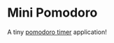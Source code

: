 # Mini Pomodoro

A tiny [pomodoro timer](https://en.wikipedia.org/wiki/Pomodoro_Technique) application!
